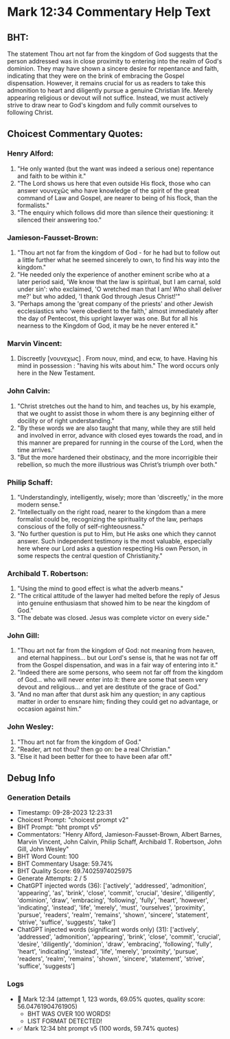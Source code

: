 # Mark 12:34 Commentary Help Text

## BHT:
The statement Thou art not far from the kingdom of God suggests that the person addressed was in close proximity to entering into the realm of God's dominion. They may have shown a sincere desire for repentance and faith, indicating that they were on the brink of embracing the Gospel dispensation. However, it remains crucial for us as readers to take this admonition to heart and diligently pursue a genuine Christian life. Merely appearing religious or devout will not suffice. Instead, we must actively strive to draw near to God's kingdom and fully commit ourselves to following Christ.

## Choicest Commentary Quotes:
### Henry Alford:
1. "He only wanted (but the want was indeed a serious one) repentance and faith to be within it." 
2. "The Lord shows us here that even outside His flock, those who can answer νουνεχῶς who have knowledge of the spirit of the great command of Law and Gospel, are nearer to being of his flock, than the formalists."
3. "The enquiry which follows did more than silence their questioning: it silenced their answering too."

### Jamieson-Fausset-Brown:
1. "Thou art not far from the kingdom of God - for he had but to follow out a little further what he seemed sincerely to own, to find his way into the kingdom."
2. "He needed only the experience of another eminent scribe who at a later period said, 'We know that the law is spiritual, but I am carnal, sold under sin': who exclaimed, 'O wretched man that I am! Who shall deliver me?' but who added, 'I thank God through Jesus Christ!'"
3. "Perhaps among the 'great company of the priests' and other Jewish ecclesiastics who 'were obedient to the faith,' almost immediately after the day of Pentecost, this upright lawyer was one. But for all his nearness to the Kingdom of God, it may be he never entered it."

### Marvin Vincent:
1. Discreetly [νουνεχως] . From nouv, mind, and ecw, to have. Having his mind in possession : "having his wits about him." The word occurs only here in the New Testament.

### John Calvin:
1. "Christ stretches out the hand to him, and teaches us, by his example, that we ought to assist those in whom there is any beginning either of docility or of right understanding."
2. "By these words we are also taught that many, while they are still held and involved in error, advance with closed eyes towards the road, and in this manner are prepared for running in the course of the Lord, when the time arrives."
3. "But the more hardened their obstinacy, and the more incorrigible their rebellion, so much the more illustrious was Christ’s triumph over both."

### Philip Schaff:
1. "Understandingly, intelligently, wisely; more than 'discreetly,' in the more modern sense."
2. "Intellectually on the right road, nearer to the kingdom than a mere formalist could be, recognizing the spirituality of the law, perhaps conscious of the folly of self-righteousness."
3. "No further question is put to Him, but He asks one which they cannot answer. Such independent testimony is the most valuable, especially here where our Lord asks a question respecting  His own Person, in some respects the central question of Christianity."

### Archibald T. Robertson:
1. "Using the mind to good effect is what the adverb means."
2. "The critical attitude of the lawyer had melted before the reply of Jesus into genuine enthusiasm that showed him to be near the kingdom of God."
3. "The debate was closed. Jesus was complete victor on every side."

### John Gill:
1. "Thou art not far from the kingdom of God: not meaning from heaven, and eternal happiness... but our Lord's sense is, that he was not far off from the Gospel dispensation, and was in a fair way of entering into it."
2. "Indeed there are some persons, who seem not far off from the kingdom of God... who will never enter into it: there are some that seem very devout and religious... and yet are destitute of the grace of God."
3. "And no man after that durst ask him any question; in any captious matter in order to ensnare him; finding they could get no advantage, or occasion against him."

### John Wesley:
1. "Thou art not far from the kingdom of God."
2. "Reader, art not thou? then go on: be a real Christian."
3. "Else it had been better for thee to have been afar off."


## Debug Info
### Generation Details
- Timestamp: 09-28-2023 12:23:31
- Choicest Prompt: "choicest prompt v2"
- BHT Prompt: "bht prompt v5"
- Commentators: "Henry Alford, Jamieson-Fausset-Brown, Albert Barnes, Marvin Vincent, John Calvin, Philip Schaff, Archibald T. Robertson, John Gill, John Wesley"
- BHT Word Count: 100
- BHT Commentary Usage: 59.74%
- BHT Quality Score: 69.74025974025975
- Generate Attempts: 2 / 5
- ChatGPT injected words (36):
	['actively', 'addressed', 'admonition', 'appearing', 'as', 'brink', 'close', 'commit', 'crucial', 'desire', 'diligently', 'dominion', 'draw', 'embracing', 'following', 'fully', 'heart', 'however', 'indicating', 'instead', 'life', 'merely', 'must', 'ourselves', 'proximity', 'pursue', 'readers', 'realm', 'remains', 'shown', 'sincere', 'statement', 'strive', 'suffice', 'suggests', 'take']
- ChatGPT injected words (significant words only) (31):
	['actively', 'addressed', 'admonition', 'appearing', 'brink', 'close', 'commit', 'crucial', 'desire', 'diligently', 'dominion', 'draw', 'embracing', 'following', 'fully', 'heart', 'indicating', 'instead', 'life', 'merely', 'proximity', 'pursue', 'readers', 'realm', 'remains', 'shown', 'sincere', 'statement', 'strive', 'suffice', 'suggests']

### Logs
- 🔄 Mark 12:34 (attempt 1, 123 words, 69.05% quotes, quality score: 56.04761904761905) 
	- BHT WAS OVER 100 WORDS! 
	- LIST FORMAT DETECTED!
- ✅ Mark 12:34 bht prompt v5 (100 words, 59.74% quotes)